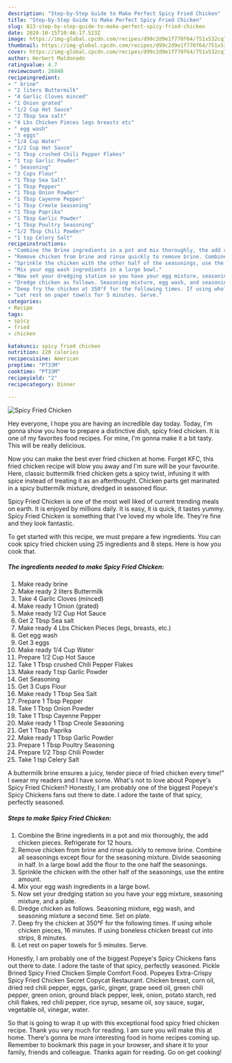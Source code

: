 ```yaml
---
description: "Step-by-Step Guide to Make Perfect Spicy Fried Chicken"
title: "Step-by-Step Guide to Make Perfect Spicy Fried Chicken"
slug: 823-step-by-step-guide-to-make-perfect-spicy-fried-chicken
date: 2020-10-15T10:46:17.523Z
image: https://img-global.cpcdn.com/recipes/d99c2d9e1f770f64/751x532cq70/spicy-fried-chicken-recipe-main-photo.jpg
thumbnail: https://img-global.cpcdn.com/recipes/d99c2d9e1f770f64/751x532cq70/spicy-fried-chicken-recipe-main-photo.jpg
cover: https://img-global.cpcdn.com/recipes/d99c2d9e1f770f64/751x532cq70/spicy-fried-chicken-recipe-main-photo.jpg
author: Herbert Maldonado
ratingvalue: 4.7
reviewcount: 26848
recipeingredient:
- " brine"
- "2 liters Buttermilk"
- "4 Garlic Cloves minced"
- "1 Onion grated"
- "1/2 Cup Hot Sauce"
- "2 Tbsp Sea salt"
- "4 Lbs Chicken Pieces legs breasts etc"
- " egg wash"
- "3 eggs"
- "1/4 Cup Water"
- "1/2 Cup Hot Sauce"
- "1 Tbsp crushed Chili Pepper Flakes"
- "1 tsp Garlic Powder"
- " Seasoning"
- "3 Cups Flour"
- "1 Tbsp Sea Salt"
- "1 Tbsp Pepper"
- "1 Tbsp Onion Powder"
- "1 Tbsp Cayenne Pepper"
- "1 Tbsp Creole Seasoning"
- "1 Tbsp Paprika"
- "1 Tbsp Garlic Powder"
- "1 Tbsp Poultry Seasoning"
- "1/2 Tbsp Chili Powder"
- "1 tsp Celery Salt"
recipeinstructions:
- "Combine the Brine ingredients in a pot and mix thoroughly, the add chicken pieces. Refrigerate for 12 hours."
- "Remove chicken from brine and rinse quickly to remove brine. Combine all seasonings except flour for the seasoning mixture. Divide seasoning in half. In a large bowl add the flour to the one half the seasonings."
- "Sprinkle the chicken with the other half of the seasonings, use the entire amount."
- "Mix your egg wash ingredients in a large bowl."
- "Now set your dredging station so you have your egg mixture, seasoning mixture, and a plate."
- "Dredge chicken as follows. Seasoning mixture, egg wash, and seasoning mixture a second time. Set on plate."
- "Deep fry the chicken at 350°F for the following times. If using whole chicken pieces, 16 minutes. If using boneless chicken breast cut into strips, 8 minutes."
- "Let rest on paper towels for 5 minutes. Serve."
categories:
- Recipe
tags:
- spicy
- fried
- chicken

katakunci: spicy fried chicken 
nutrition: 220 calories
recipecuisine: American
preptime: "PT33M"
cooktime: "PT33M"
recipeyield: "2"
recipecategory: Dinner

---
```



![Spicy Fried Chicken](https://img-global.cpcdn.com/recipes/d99c2d9e1f770f64/751x532cq70/spicy-fried-chicken-recipe-main-photo.jpg)

Hey everyone, I hope you are having an incredible day today. Today, I'm gonna show you how to prepare a distinctive dish, spicy fried chicken. It is one of my favorites food recipes. For mine, I'm gonna make it a bit tasty. This will be really delicious.

Now you can make the best ever fried chicken at home. Forget KFC, this fried chicken recipe will blow you away and I&#39;m sure will be your favourite. Here, classic buttermilk fried chicken gets a spicy twist, infusing it with spice instead of treating it as an afterthought. Chicken parts get marinated in a spicy buttermilk mixture, dredged in seasoned flour.

Spicy Fried Chicken is one of the most well liked of current trending meals on earth. It is enjoyed by millions daily. It is easy, it is quick, it tastes yummy. Spicy Fried Chicken is something that I've loved my whole life. They're fine and they look fantastic.


To get started with this recipe, we must prepare a few ingredients. You can cook spicy fried chicken using 25 ingredients and 8 steps. Here is how you cook that.

<!--inarticleads1-->

##### The ingredients needed to make Spicy Fried Chicken:

1. Make ready  brine
1. Make ready 2 liters Buttermilk
1. Take 4 Garlic Cloves (minced)
1. Make ready 1 Onion (grated)
1. Make ready 1/2 Cup Hot Sauce
1. Get 2 Tbsp Sea salt
1. Make ready 4 Lbs Chicken Pieces (legs, breasts, etc.)
1. Get  egg wash
1. Get 3 eggs
1. Make ready 1/4 Cup Water
1. Prepare 1/2 Cup Hot Sauce
1. Take 1 Tbsp crushed Chili Pepper Flakes
1. Make ready 1 tsp Garlic Powder
1. Get  Seasoning
1. Get 3 Cups Flour
1. Make ready 1 Tbsp Sea Salt
1. Prepare 1 Tbsp Pepper
1. Take 1 Tbsp Onion Powder
1. Take 1 Tbsp Cayenne Pepper
1. Make ready 1 Tbsp Creole Seasoning
1. Get 1 Tbsp Paprika
1. Make ready 1 Tbsp Garlic Powder
1. Prepare 1 Tbsp Poultry Seasoning
1. Prepare 1/2 Tbsp Chili Powder
1. Take 1 tsp Celery Salt


A buttermilk brine ensures a juicy, tender piece of fried chicken every time!&#34; I swear my readers and I have some. What&#39;s not to love about Popeye&#39;s Spicy Fried Chicken? Honestly, I am probably one of the biggest Popeye&#39;s Spicy Chickens fans out there to date. I adore the taste of that spicy, perfectly seasoned. 

<!--inarticleads2-->

##### Steps to make Spicy Fried Chicken:

1. Combine the Brine ingredients in a pot and mix thoroughly, the add chicken pieces. Refrigerate for 12 hours.
1. Remove chicken from brine and rinse quickly to remove brine. Combine all seasonings except flour for the seasoning mixture. Divide seasoning in half. In a large bowl add the flour to the one half the seasonings.
1. Sprinkle the chicken with the other half of the seasonings, use the entire amount.
1. Mix your egg wash ingredients in a large bowl.
1. Now set your dredging station so you have your egg mixture, seasoning mixture, and a plate.
1. Dredge chicken as follows. Seasoning mixture, egg wash, and seasoning mixture a second time. Set on plate.
1. Deep fry the chicken at 350°F for the following times. If using whole chicken pieces, 16 minutes. If using boneless chicken breast cut into strips, 8 minutes.
1. Let rest on paper towels for 5 minutes. Serve.


Honestly, I am probably one of the biggest Popeye&#39;s Spicy Chickens fans out there to date. I adore the taste of that spicy, perfectly seasoned. Pickle Brined Spicy Fried Chicken Simple Comfort Food. Popeyes Extra-Crispy Spicy Fried Chicken Secret Copycat Restaurant. Chicken breast, corn oil, dried red chili pepper, eggs, garlic, ginger, grape seed oil, green chili pepper, green onion, ground black pepper, leek, onion, potato starch, red chili flakes, red chili pepper, rice syrup, sesame oil, soy sauce, sugar, vegetable oil, vinegar, water. 

So that is going to wrap it up with this exceptional food spicy fried chicken recipe. Thank you very much for reading. I am sure you will make this at home. There's gonna be more interesting food in home recipes coming up. Remember to bookmark this page in your browser, and share it to your family, friends and colleague. Thanks again for reading. Go on get cooking!
